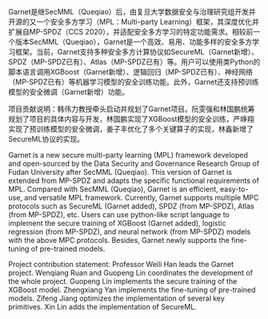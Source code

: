 Garnet是继SecMML（Queqiao）后，由复旦大学数据安全与治理研究组开发并开源的又一个安全多方学习（MPL：Multi-party Learning）框架，其深度优化并扩展自MP-SPDZ（CCS 2020），并适配安全多方学习的特定功能需求。相较前一个版本SecMML（Queqiao），Garnet是一个高效、易用、功能多样的安全多方学习框架。当前，Garnet支持多种安全多方计算协议如SecureML（Garnet新增）、SPDZ（MP-SPDZ已有）、Atlas（MP-SPDZ已有）等。用户可以使用类Python的脚本语言调用XGBoost（Garnet新增）、逻辑回归（MP-SPDZ已有）、神经网络（MP-SPDZ已有）等机器学习模型的安全训练功能。此外，Garnet还支持预训练模型的安全微调（Garnet新增）功能。

项目贡献说明：韩伟力教授牵头启动并规划了Garnet项目。阮雯强和林国鹏统筹规划了项目的具体内容与开发，林国鹏实现了XGBoost模型的安全训练，严峥翔实现了预训练模型的安全微调，姜子丰优化了多个关键算子的实现，林鑫新增了SecureML协议的实现。

Garnet is a new secure multi-party learning (MPL) framework developed and open-sourced by the Data Security and Governance Research Group of Fudan University after SecMML (Queqiao). This version of Garnet is extended from MP-SPDZ and adapts the specific functional requirements of MPL. Compared with SecMML (Queqiao), Garnet is an efficient, easy-to-use, and versatile MPL framework. Currently, Garnet supports multiple MPC protocols such as SecureML (Garnet added), SPDZ (from MP-SPDZ), Atlas (from MP-SPDZ), etc. Users can use python-like script language to implement the secure training of XGBoost (Garnet added), logistic regression (from MP-SPDZ), and neural network (from MP-SPDZ) models with the above MPC protocols. Besides, Garnet newly supports the fine-tuning of pre-trained models.

 Project contribution statement: Professor Weili Han leads the Garnet project. Wenqiang Ruan and Guopeng Lin coordinates the development of the whole project. Guopeng Lin implements the secure training of the XGBoost model. Zhengxiang Yan implements the fine-tuning of pre-trained models. Zifeng Jiang optimizes the implementation of several key primitives. Xin Lin adds the implementation of SecureML. 

